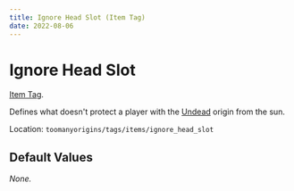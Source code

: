 ```yaml
---
title: Ignore Head Slot (Item Tag)
date: 2022-08-06
---
```

# Ignore Head Slot

[Item Tag](../tags.md).

Defines what doesn't protect a player with the [Undead](../../origins/toomanyorigins_legacy//undead.md) origin from the sun.

Location: `toomanyorigins/tags/items/ignore_head_slot`

## Default Values

*None.*